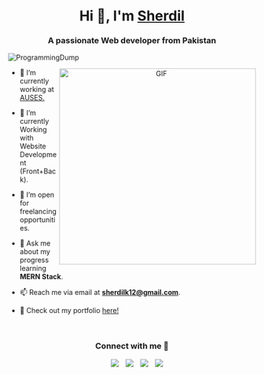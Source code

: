 <h1 align="center">Hi 👋, I'm <a href="https://ProgrammingDump.github.io/Me.io/" target="blank">
Sherdil</a></h1>
<h3 align="center">A passionate Web developer from Pakistan</h3>

<p align="left"> <img src="https://komarev.com/ghpvc/?username=ProgrammingDump&label=Profile%20views&color=0e75b6&style=flat" alt="ProgrammingDump" /> </p>

<a target="_blank" align="center">
  <img align="right" top="500" height="400" width="400" alt="GIF" src="https://media.giphy.com/media/7NoNw4pMNTvgc/giphy.gif">
</a>

- 🔭 I’m currently working at <a href="https://www.linkedin.com/company/air-university-software-engineering-society/mycompany" target="blank">AUSES.</a>

- 🌱 I’m currently Working with Website Development (Front+Back).

- 🤝 I’m open for freelancing opportunities.

- 💬 Ask me about my progress learning **MERN Stack**.

- 📫 Reach me via email at **sherdilk12@gmail.com**.

- 📄 Check out my portfolio <a href="https://sherdil-portfolio.netlify.com" alt="ProgrammingDump">here!</a>
<br/>
<h3 align="center" > Connect with me 🤝 </h3>

<p align="center">

 <div align="center"  class="icons-social" style="margin-left: 10px;">
        <a style="margin-left: 10px;"  target="_blank" href="https://www.linkedin.com/in/sherdil-khanzada/">
			<img src="https://img.icons8.com/doodle/40/000000/linkedin--v2.png"></a>
        <a style="margin-left: 10px;" target="_blank" href="https://github.com/ProgrammingDump">
		<img src="https://img.icons8.com/doodle/40/000000/github--v1.png"></a>
        <a style="margin-left: 10px;" target="_blank" href="https://instagram.com/sherdilxd">
			<img src="https://img.icons8.com/doodle/40/000000/instagram-new--v2.png"></a>
		<a style="margin-left: 10px;" target="_blank" href="https://www.youtube.com/channel/UCnHdeaGuS-GuVA5Xi64E3CQ">
				<img src="https://img.icons8.com/doodle/1x/youtube--v2.png" ></a>
      </div>

</p>
